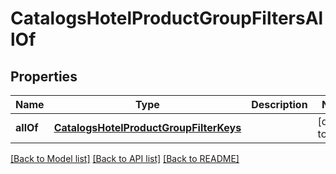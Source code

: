 # CatalogsHotelProductGroupFiltersAllOf

## Properties
Name | Type | Description | Notes
------------ | ------------- | ------------- | -------------
**allOf** | [**CatalogsHotelProductGroupFilterKeys**](CatalogsHotelProductGroupFilterKeys.md) |  | [default to null]

[[Back to Model list]](../README.md#documentation-for-models) [[Back to API list]](../README.md#documentation-for-api-endpoints) [[Back to README]](../README.md)



